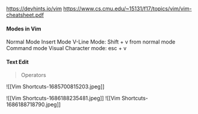 https://devhints.io/vim
https://www.cs.cmu.edu/~15131/f17/topics/vim/vim-cheatsheet.pdf

#### Modes in Vim
Normal Mode
Insert Mode
V-Line Mode: Shift + v from normal mode
Command mode
Visual Character mode: esc + v

#### Text Edit
> Operators

![[Vim Shortcuts-1685700815203.jpeg]]

![[Vim Shortcuts-1686188235481.jpeg]]
![[Vim Shortcuts-1686188718790.jpeg]]


